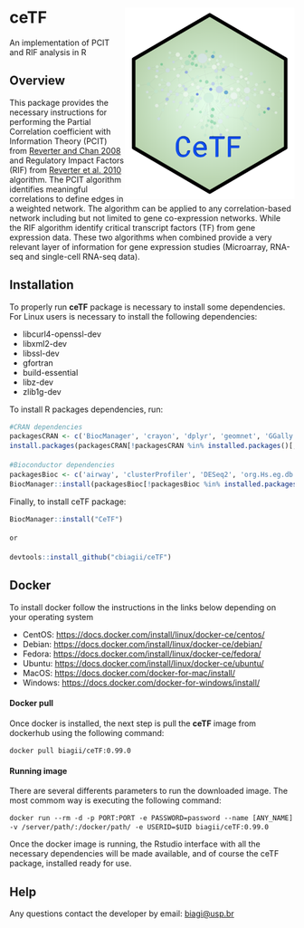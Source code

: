 # ceTF <img src="vignettes/logo.png" align="right" width="300" />
An implementation of PCIT and RIF analysis in R

## Overview
This package provides the necessary instructions for performing the Partial Correlation coefficient with Information Theory (PCIT) from [Reverter and Chan 2008](https://doi.org/10.1093/bioinformatics/btn482) and Regulatory Impact Factors (RIF) from [Reverter et al. 2010](https://doi.org/10.1093/bioinformatics/btq051) algorithm. The PCIT algorithm identifies meaningful correlations to define edges in a weighted network. The algorithm can be applied to any correlation-based network including but not limited to gene co-expression networks. While the RIF algorithm identify critical transcript factors (TF) from gene expression data. These two algorithms when combined provide a very relevant layer of information for gene expression studies (Microarray, RNA-seq and single-cell RNA-seq data).

## Installation
To properly run <b>ceTF</b> package is necessary to install some dependencies. For Linux users is necessary to install the following dependencies:
* libcurl4-openssl-dev
* libxml2-dev 
* libssl-dev
* gfortran
* build-essential
* libz-dev 
* zlib1g-dev

To install R packages dependencies, run:
```R
#CRAN dependencies
packagesCRAN <- c('BiocManager', 'crayon', 'dplyr', 'geomnet', 'GGally', 'ggplot2', 'ggpubr', 'ggrepel', 'kableExtra', 'knitr', 'network', 'pbapply', 'reshape2', 'rmarkdown', 'scales', 'testthat', 'tidyr')
install.packages(packagesCRAN[!packagesCRAN %in% installed.packages()[,1]])

#Bioconductor dependencies
packagesBioc <- c('airway', 'clusterProfiler', 'DESeq2', 'org.Hs.eg.db', 'SummarizedExperiment')
BiocManager::install(packagesBioc[!packagesBioc %in% installed.packages()[,1]])
```

Finally, to install ceTF package:
```R
BiocManager::install("CeTF")

or

devtools::install_github("cbiagii/ceTF")
```

## Docker
To install docker follow the instructions in the links below depending on your operating system
* CentOS: https://docs.docker.com/install/linux/docker-ce/centos/
* Debian: https://docs.docker.com/install/linux/docker-ce/debian/
* Fedora: https://docs.docker.com/install/linux/docker-ce/fedora/
* Ubuntu: https://docs.docker.com/install/linux/docker-ce/ubuntu/
* MacOS: https://docs.docker.com/docker-for-mac/install/
* Windows: https://docs.docker.com/docker-for-windows/install/

#### Docker pull
Once docker is installed, the next step is pull the **ceTF** image from dockerhub using the following command:
```docker
docker pull biagii/ceTF:0.99.0
```

#### Running image
There are several differents parameters to run the downloaded image. The most commom way is executing the following command:
```docker
docker run --rm -d -p PORT:PORT -e PASSWORD=password --name [ANY_NAME] -v /server/path/:/docker/path/ -e USERID=$UID biagii/ceTF:0.99.0
```
Once the docker image is running, the Rstudio interface with all the necessary dependencies will be made available, and of course the ceTF package, installed ready for use.

## Help
<p>Any questions contact the developer by email: <a href="#">biagi@usp.br</a></p>
